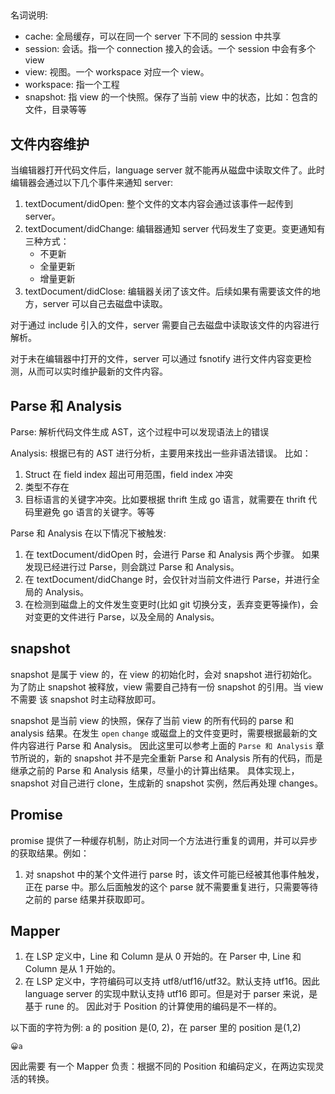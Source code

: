 ##

名词说明:

- cache: 全局缓存，可以在同一个 server 下不同的 session 中共享
- session: 会话。指一个  connection 接入的会话。一个 session 中会有多个 view
- view: 视图。一个 workspace 对应一个 view。
- workspace: 指一个工程
- snapshot: 指 view 的一个快照。保存了当前 view 中的状态，比如：包含的文件，目录等等

## 文件内容维护

当编辑器打开代码文件后，language server 就不能再从磁盘中读取文件了。此时编辑器会通过以下几个事件来通知 server:

1. textDocument/didOpen: 整个文件的文本内容会通过该事件一起传到 server。
2. textDocument/didChange: 编辑器通知 server 代码发生了变更。变更通知有三种方式：
   - 不更新
   - 全量更新
   - 增量更新
3. textDocument/didClose: 编辑器关闭了该文件。后续如果有需要该文件的地方，server 可以自己去磁盘中读取。

对于通过 include 引入的文件，server 需要自己去磁盘中读取该文件的内容进行解析。

对于未在编辑器中打开的文件，server 可以通过 fsnotify 进行文件内容变更检测，从而可以实时维护最新的文件内容。

## Parse 和 Analysis

Parse: 解析代码文件生成 AST，这个过程中可以发现语法上的错误

Analysis:  根据已有的 AST 进行分析，主要用来找出一些非语法错误。 比如：

1. Struct 在 field index 超出可用范围，field index 冲突
2. 类型不存在
3. 目标语言的关键字冲突。比如要根据 thrift 生成 go 语言，就需要在 thrift 代码里避免 go 语言的关键字。等等

Parse 和 Analysis 在以下情况下被触发:

1. 在 textDocument/didOpen 时，会进行 Parse 和 Analysis 两个步骤。 如果发现已经进行过 Parse，则会跳过 Parse 和 Analysis。
2. 在 textDocument/didChange 时，会仅针对当前文件进行 Parse，并进行全局的 Analysis。
3. 在检测到磁盘上的文件发生变更时(比如 git 切换分支，丢弃变更等操作)，会对变更的文件进行 Parse，以及全局的 Analysis。

## snapshot 

snapshot 是属于 view 的，在 view 的初始化时，会对 snapshot 进行初始化。为了防止 snapshot 被释放，view 需要自己持有一份 snapshot 的引用。当 view 不需要
该 snapshot 时主动释放即可。

snapshot 是当前 view 的快照，保存了当前 view 的所有代码的 parse 和 analysis 结果。在发生 `open` `change` 或磁盘上的文件变更时，需要根据最新的文件内容进行 Parse 和 Analysis。
因此这里可以参考上面的 `Parse 和 Analysis` 章节所说的，新的 snapshot 并不是完全重新 Parse 和 Analysis 所有的代码，而是继承之前的 Parse 和 Analysis 结果，尽量小的计算出结果。
具体实现上，snapshot 对自己进行 clone，生成新的 snapshot 实例，然后再处理 changes。

## Promise

promise 提供了一种缓存机制，防止对同一个方法进行重复的调用，并可以异步的获取结果。例如：

1. 对 snapshot 中的某个文件进行 parse 时，该文件可能已经被其他事件触发，正在 parse 中。那么后面触发的这个 parse 就不需要重复进行，只需要等待之前的 parse 结果并获取即可。

## Mapper

1. 在 LSP 定义中，Line 和 Column 是从 0 开始的。在 Parser 中, Line 和 Column 是从 1 开始的。
2. 在 LSP 定义中，字符编码可以支持 utf8/utf16/utf32。默认支持 utf16。因此 language server 的实现中默认支持 utf16 即可。但是对于 parser 来说，是基于 rune 的。
因此对于 Position 的计算使用的编码是不一样的。

以下面的字符为例: a 的 position 是(0, 2)，在 parser 里的 position 是(1,2)
```
😀a
```


因此需要 有一个 Mapper 负责：根据不同的 Position 和编码定义，在两边实现灵活的转换。

